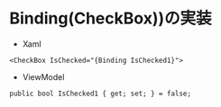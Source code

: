 # Binding(CheckBox))の実装

- Xaml
```
<CheckBox IsChecked="{Binding IsChecked1}">
```

- ViewModel
```
public bool IsChecked1 { get; set; } = false;
```
